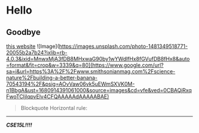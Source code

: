 # Hello
## Goodbye
[this website](https://lemniskater.github.io/cse15l-lab-reports/)
![Image](https://images.unsplash.com/photo-1481349518771-20055b2a7b24?ixlib=rb-4.0.3&ixid=MnwxMjA3fDB8MHxwaG90by1wYWdlfHx8fGVufDB8fHx8&auto=format&fit=crop&w=3339&q=80](https://www.google.com/url?sa=i&url=https%3A%2F%2Fwww.smithsonianmag.com%2Fscience-nature%2Fbuilding-a-better-banana-70543194%2F&psig=AOvVaw06vk5uEWmSXVK0M-n1BbgA&ust=1680914391061000&source=images&cd=vfe&ved=0CBAQjRxqFwoTCIjlqpvElv4CFQAAAAAdAAAAABAE)
> Blockquote
Horizontal rule:
---
***CSE15L!!!!***
